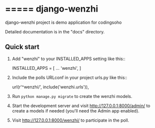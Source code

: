 =====
django-wenzhi
=====

django-wenzhi project is demo application for codingsoho

Detailed documentation is in the "docs" directory.

Quick start
-----------

1. Add "wenzhi" to your INSTALLED_APPS setting like this::

    INSTALLED_APPS = [
        ...
        'wenzhi',
    ]

2. Include the polls URLconf in your project urls.py like this::

    url(r'^wenzhi/', include('wenzhi.urls')),

3. Run `python manage.py migrate` to create the wenzhi models.

4. Start the development server and visit http://127.0.0.1:8000/admin/
   to create a models if needed (you'll need the Admin app enabled).

5. Visit http://127.0.0.1:8000/wenzhi/ to participate in the poll.